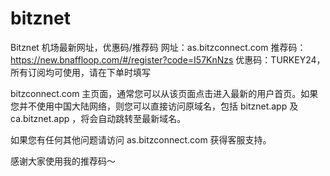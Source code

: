 # bitznet
Bitznet 机场最新网址，优惠码/推荐码
网址：as.bitzconnect.com
推荐码：https://new.bnaffloop.com/#/register?code=I57KnNzs
优惠码：TURKEY24，所有订阅均可使用，请在下单时填写

bitzconnect.com 主页面，通常您可以从该页面点击进入最新的用户首页。如果您并不使用中国大陆网络，则您可以直接访问原域名，包括 bitznet.app 及 ca.bitznet.app ，将会自动跳转至最新域名。

如果您有任何其他问题请访问 as.bitzconnect.com 获得客服支持。

感谢大家使用我的推荐码～
